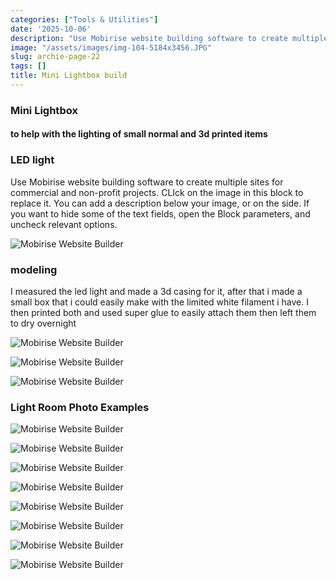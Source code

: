 ```yaml
---
categories: ["Tools & Utilities"]
date: '2025-10-06'
description: "Use Mobirise website building software to create multiple sites for commercial"
image: "/assets/images/img-104-5184x3456.JPG"
slug: archie-page-22
tags: []
title: Mini Lightbox build
---
```



### Mini Lightbox


#### to help with the lighting of small normal and 3d printed items




### LED light


Use Mobirise website building software to create multiple sites for commercial and non-profit projects. CLIck on the image in this block to replace it. You can add a description below your image, or on the side. If you want to hide some of the text fields, open the Block parameters, and uncheck relevant options.


![Mobirise Website Builder](/assets/images/img-9972-1076x717.JPG)




### modeling


I measured the led light and made a 3d casing for it, after that i made a small box that i could easily make with the limited white filament i have. I then printed both and used super glue to easily attach them then left them to dry overnight


![Mobirise Website Builder](/assets/images/t725-725x453.PNG)




![Mobirise Website Builder](/assets/images/img-104-1076x717.JPG)


![Mobirise Website Builder](/assets/images/img-105-1076x717.JPG)




### Light Room Photo Examples




![Mobirise Website Builder](/assets/images/img-25-1900x1267.JPG)


![Mobirise Website Builder](/assets/images/img-27-1900x1267.JPG)


![Mobirise Website Builder](/assets/images/img-34-1900x2850.JPG)


![Mobirise Website Builder](/assets/images/img-40-1900x1267.JPG)


![Mobirise Website Builder](/assets/images/img-42-1900x1267.JPG)


![Mobirise Website Builder](/assets/images/img-44-1900x1267.JPG)


![Mobirise Website Builder](/assets/images/img-100-1900x1267.JPG)


![Mobirise Website Builder](/assets/images/img-101-1900x1267.JPG)


